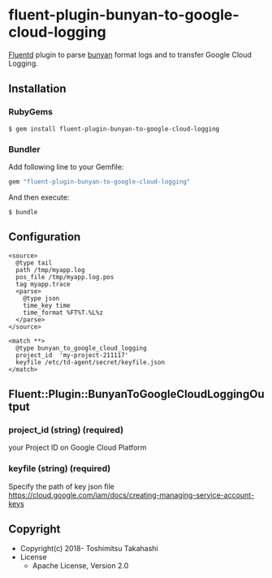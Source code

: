 # fluent-plugin-bunyan-to-google-cloud-logging

[Fluentd](https://www.fluentd.org/) plugin to parse [bunyan](https://www.npmjs.com/package/bunyan) format logs and to transfer Google Cloud Logging.

## Installation

### RubyGems

```
$ gem install fluent-plugin-bunyan-to-google-cloud-logging
```

### Bundler

Add following line to your Gemfile:

```ruby
gem "fluent-plugin-bunyan-to-google-cloud-logging"
```

And then execute:

```
$ bundle
```

## Configuration

```
<source>
  @type tail
  path /tmp/myapp.log
  pos_file /tmp/myapp.log.pos
  tag myapp.trace
  <parse>
    @type json
    time_key time
    time_format %FT%T.%L%z
  </parse>
</source>

<match **>
  @type bunyan_to_google_cloud_logging
  project_id  'my-project-211117'
  keyfile /etc/td-agent/secret/keyfile.json
</match>
```

## Fluent::Plugin::BunyanToGoogleCloudLoggingOutput

### project_id (string) (required)

your Project ID on Google Cloud Platform

### keyfile (string) (required)

Specify the path of key json file
https://cloud.google.com/iam/docs/creating-managing-service-account-keys

## Copyright

* Copyright(c) 2018- Toshimitsu Takahashi
* License
  * Apache License, Version 2.0
